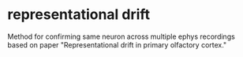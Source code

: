 # representational drift

Method for confirming same neuron across multiple ephys recordings based on paper "Representational drift in primary olfactory cortex." 
